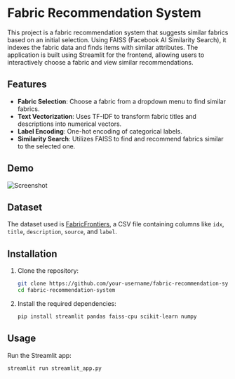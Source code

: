 # Fabric Recommendation System

This project is a fabric recommendation system that suggests similar fabrics based on an initial selection. Using FAISS (Facebook AI Similarity Search), it indexes the fabric data and finds items with similar attributes. The application is built using Streamlit for the frontend, allowing users to interactively choose a fabric and view similar recommendations.

## Features

- **Fabric Selection**: Choose a fabric from a dropdown menu to find similar fabrics.
- **Text Vectorization**: Uses TF-IDF to transform fabric titles and descriptions into numerical vectors.
- **Label Encoding**: One-hot encoding of categorical labels.
- **Similarity Search**: Utilizes FAISS to find and recommend fabrics similar to the selected one.

## Demo

![Screenshot](screenshot.png) <!-- Optional: Add a screenshot of the app here -->

## Dataset

The dataset used is [FabricFrontiers](https://huggingface.co/datasets/infinite-dataset-hub/FabricFrontiers), a CSV file containing columns like `idx`, `title`, `description`, `source`, and `label`.

## Installation

1. Clone the repository:

    ```bash
    git clone https://github.com/your-username/fabric-recommendation-system.git
    cd fabric-recommendation-system
    ```

2. Install the required dependencies:

    ```bash
    pip install streamlit pandas faiss-cpu scikit-learn numpy
    ```

## Usage

Run the Streamlit app:

```bash
streamlit run streamlit_app.py
